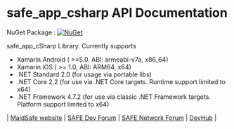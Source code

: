 # safe_app_csharp API Documentation

NuGet Package : [![NuGet](https://img.shields.io/nuget/v/MaidSafe.SafeApp.svg)](https://www.nuget.org/packages/MaidSafe.SafeApp)

safe_app_cSharp Library. Currently supports

* Xamarin.Android ( >=5.0. ABI: armeabi-v7a, x86_64)
* Xamarin.iOS ( >= 1.0, ABI: ARM64, x64)
* .NET Standard 2.0 (for usage via portable libs)
* .NET Core 2.2 (for use via .NET Core targets. Runtime support limited to x64)
* .NET Framework 4.7.2 (for use via classic .NET Framework targets. Platform support limited to x64)

| [MaidSafe website](https://maidsafe.net) | [SAFE Dev Forum](https://forum.safedev.org) | [SAFE Network Forum](https://safenetforum.org) | [DevHub](https://hub.safedev.org) |
